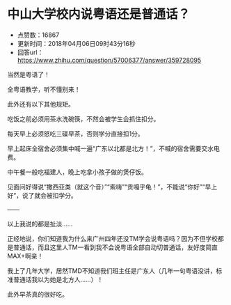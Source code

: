 # 中山大学校内说粤语还是普通话？
- 点赞数：16867
- 更新时间：2018年04月06日09时43分16秒
- 回答url：https://www.zhihu.com/question/57006377/answer/359728095
<body>
 <p data-pid="wKkU0uV_">当然是粤语了！</p>
 <p data-pid="AuCciIUA">全粤语教学，听不懂别来！</p>
 <p data-pid="J6Dthk1N">此外还有以下其他规矩。</p>
 <p data-pid="P2o87QeR">吃饭之前必须用茶水洗碗筷，不然会被学生会抓住扣分。</p>
 <p data-pid="IfOfyQn7">每天早上必须怒吃三碟早茶，否则学分直接扣1分。</p>
 <p data-pid="nad1iWni">早上起床全宿舍必须集中喊一遍“广东以北都是北方！”，不喊的宿舍需要交水电费。</p>
 <p data-pid="oKMpDAdU">中午餐一般吃福建人，晚上吃拿小孩子做的煲仔饭。</p>
 <p data-pid="oguNyj6G">见面问好得说“撒西亚类（就这个音）”“索嗨”“贡嘎乎龟！”，不能说“你好”“早上好”，说了就会被扣学分。</p>
 <p data-pid="17JI-19f">——</p>
 <p data-pid="QPvez48-">以上我说的都是扯淡……</p>
 <p data-pid="htjpfnhi">正经地说，你们知道我为什么来广州四年还没TM学会说粤语吗？因为不但学校都是普通话，而且这里人TM一看到我不会说粤语全部自动切普通话，友好度简直MAX+啊亲！</p>
 <p data-pid="dRqBoaXe">我上了几年大学，居然TMD不知道我们班主任是广东人（几年一句粤语没讲，标准普通话我以为她是北方人……）！</p>
 <p data-pid="NvBUB6V8">此外早茶真的很好吃。</p>
 <p></p>
 <p></p>
</body>